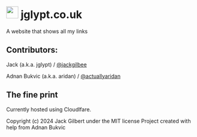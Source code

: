 # <img src="/src/favicons/icon-192.png" width="32px" height="32px"> jglypt.co.uk
A website that shows all my links

## Contributors:

Jack (a.k.a. jglypt) / [@jackgilbee](https://github.com/jackgilbee)

Adnan Bukvic (a.k.a. aridan) / [@actuallyaridan](https://github.com/actuallyaridan)

## The fine print

Currently hosted using Cloudlfare. 

Copyright (c) 2024 Jack Gilbert under the MIT license
Project created with help from Adnan Bukvic
